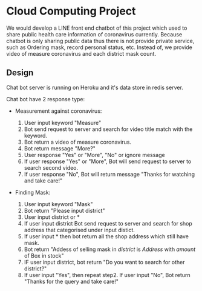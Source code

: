 

# Cloud Computing Project 

We would develop a LINE front end chatbot of this project which used to share public health care information of coronavirus currently. Because chatbot is only sharing public data thus there is not provide private service, such as Ordering mask, record personal status, etc. Instead of, we provide video of measure coronavirus and each district mask count.

## Design 

Chat bot server is running on Heroku and it's data store in redis server.

Chat bot have 2 response type:

*  Measurement against coronavirus:
	1.	User input keyword "Measure"
	2.	Bot send request to server and search for video title match with the keyword. 
	3.	Bot return a video of measure coronavirus.
	4.	Bot return message "More?"
	6.	User response "Yes" or "More", "No" or ignore message
	7.	If user response "Yes" or "More", Bot will send request to server to search second video.
	8.	If user response "No", Bot will return message "Thanks for watching and take care!"

*  Finding Mask:
	1.	User input keyword "Mask"
	2.	Bot return "Please input district"
	3.	User input district or * 
	4. 	If user input district Bot send request to server and search for shop address that categorised under input distict.
	5.	If user input * then bot return all the shop address which still have mask.
	6.	Bot return "Addess of selling mask in *district* is *Address* with *amount* of Box in stock"
	7.	IF user input district, bot return "Do you want to search for other district?"
	7. 	If user input "Yes", then repeat step2. If user input "No", Bot return "Thanks for the query and take care!"
	


